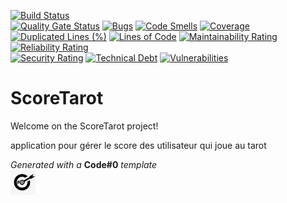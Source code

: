 [![Build Status](https://codefirst.ddns.net/api/badges/cecile.bonal/ScoreTarot/status.svg)](https://codefirst.ddns.net/cecile.bonal/ScoreTarot)  
[![Quality Gate Status](https://codefirst.ddns.net/sonar/api/project_badges/measure?project=ScoreTarot&metric=alert_status)](https://codefirst.ddns.net/sonar/dashboard?id=ScoreTarot)
[![Bugs](https://codefirst.ddns.net/sonar/api/project_badges/measure?project=ScoreTarot&metric=bugs)](https://codefirst.ddns.net/sonar/dashboard?id=ScoreTarot)
[![Code Smells](https://codefirst.ddns.net/sonar/api/project_badges/measure?project=ScoreTarot&metric=code_smells)](https://codefirst.ddns.net/sonar/dashboard?id=ScoreTarot)
[![Coverage](https://codefirst.ddns.net/sonar/api/project_badges/measure?project=ScoreTarot&metric=coverage)](https://codefirst.ddns.net/sonar/dashboard?id=ScoreTarot)  
[![Duplicated Lines (%)](https://codefirst.ddns.net/sonar/api/project_badges/measure?project=ScoreTarot&metric=duplicated_lines_density)](https://codefirst.ddns.net/sonar/dashboard?id=ScoreTarot)
[![Lines of Code](https://codefirst.ddns.net/sonar/api/project_badges/measure?project=ScoreTarot&metric=ncloc)](https://codefirst.ddns.net/sonar/dashboard?id=ScoreTarot)
[![Maintainability Rating](https://codefirst.ddns.net/sonar/api/project_badges/measure?project=ScoreTarot&metric=sqale_rating)](https://codefirst.ddns.net/sonar/dashboard?id=ScoreTarot)
[![Reliability Rating](https://codefirst.ddns.net/sonar/api/project_badges/measure?project=ScoreTarot&metric=reliability_rating)](https://codefirst.ddns.net/sonar/dashboard?id=ScoreTarot)  
[![Security Rating](https://codefirst.ddns.net/sonar/api/project_badges/measure?project=ScoreTarot&metric=security_rating)](https://codefirst.ddns.net/sonar/dashboard?id=ScoreTarot)
[![Technical Debt](https://codefirst.ddns.net/sonar/api/project_badges/measure?project=ScoreTarot&metric=sqale_index)](https://codefirst.ddns.net/sonar/dashboard?id=ScoreTarot)
[![Vulnerabilities](https://codefirst.ddns.net/sonar/api/project_badges/measure?project=ScoreTarot&metric=vulnerabilities)](https://codefirst.ddns.net/sonar/dashboard?id=ScoreTarot)  
 

# ScoreTarot

Welcome on the ScoreTarot project!  

application pour gérer le score des utilisateur qui joue au tarot  

_Generated with a_ **Code#0** _template_  
<img src="Documentation/doc_images/CodeFirst.png" height=40/>   